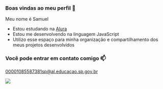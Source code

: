 ### Boas vindas ao meu perfil 🖤

Meu nome é Samuel 

- Estou estudando na [Alura](https://www.alura.com.br)
- Estou me desenvolvendo na linguagem JavaScript
- Utilizo esse espaço para minha organização e compartilhamento dos meus projetos desenvolvidos

### Você pode entrar em contato comigo 📫

00001085587381sp@al.educacao.sp.gov.br

![](https://media1.tenor.com/m/vG7jLBDDrVMAAAAd/gorilla.gif)
